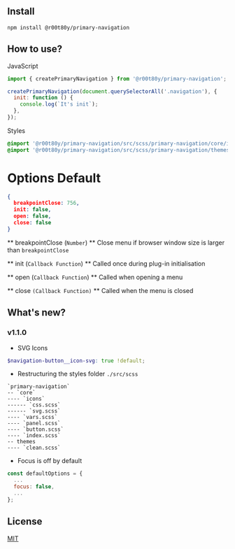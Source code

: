## Install
```console
npm install @r00t80y/primary-navigation
```
## How to use?
JavaScript
```js
import { createPrimaryNavigation } from '@r00t80y/primary-navigation';

createPrimaryNavigation(document.querySelectorAll('.navigation'), {
  init: function () {
    console.log(`It's init`);
  },
});
```
Styles
```scss
@import '@r00t80y/primary-navigation/src/scss/primary-navigation/core/index';
@import '@r00t80y/primary-navigation/src/scss/primary-navigation/themes/clean';
```
# Options Default
```json
{
  breakpointClose: 756,
  init: false,
  open: false,
  close: false
}
```

** breakpointClose (`Number`) **
Close menu if browser window size is larger than `breakpointClose`

** init (`Callback Function`) **
Called once during plug-in initialisation

** open (`Callback Function`) **
Called when opening a menu

** close `(Callback Function)` **
Called when the menu is closed

## What's new?
### v1.1.0
- SVG Icons
```scss
$navigation-button__icon-svg: true !default;
```
- Restructuring the styles folder `./src/scss`
```
`primary-navigation`
-- `core`
---- `icons`
------ `css.scss`
------ `svg.scss`
---- `vars.scss`
---- `panel.scss`
---- `button.scss`
---- `index.scss`
-- themes
---- `clean.scss`
```
- Focus is off by default
```js
const defaultOptions = {
  ...
  focus: false,
  ...
};
```

## License
[MIT](./LICENSE)
